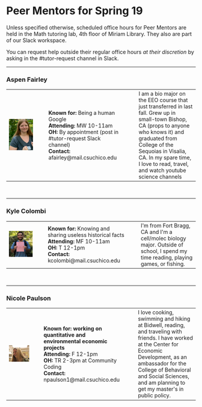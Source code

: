 <br>

# Peer Mentors for Spring 19

Unless specified otherwise, scheduled office hours for Peer Mentors are held in the Math tutoring lab, 4th floor of Miriam Library. They also are part of our Slack workspace. 


You can request help outside their regular office hours _at their discretion_ by asking in the #tutor-request channel in Slack. 
<br>


----

### Aspen Fairley
<table>
<tr>
  <td width="250"><img src="mentors/aspen.jpeg" alt="Aspen Fairley" /></td>
  <td width="50"></td>
  <td width="250"><strong>Known for:</strong> Being a human Google <br> 
    <strong>Attending: </strong> MW 10-11am <br> 
    <strong>OH: </strong> By appointment (post in #tutor-request Slack channel) <br> 
    <strong>Contact: </strong> afairley@mail.csuchico.edu <br> </td>
  <td width="50"></td>
  <td width="350">I am a bio major on the EEO course that just transferred in last fall. Grew up in small-town Bishop, CA (props to anyone who knows it) and graduated from College of the Sequoias in Visalia, CA. In my spare time, I love to read, travel, and watch youtube science channels</td>
</tr>
</table>

<br>


----

### Kyle Colombi
<table>
<tr>
  <td width="250"><img src="mentors/kyle.jpg" alt="Kyle Colombi" /></td>
  <td width="50"></td>
  <td width="250"><strong>Known for: </strong> Knowing and sharing useless historical facts <br> 
    <strong>Attending: </strong> MF 10-11am <br> 
    <strong>OH: </strong> T 12-1pm <br> 
    <strong>Contact: </strong> kcolombi@mail.csuchico.edu <br> </td>
  <td width="50"></td>
  <td width="350"> I'm from Fort Bragg, CA and I'm a cell/molec biology major. Outside of school, I spend my time reading, playing games, or fishing.</td>
</tr>
</table>

<br>


----

### Nicole Paulson
<table>
<tr>
  <td width="250"><img src="mentors/nicole.png" alt="Nicole Paulson" /></td>
  <td width="50"></td>
  <td width="250"><strong>Known for: working on quantitative and environmental economic projects </strong> <br> 
    <strong>Attending: </strong> F 12-1pm <br> 
    <strong>OH: </strong> TR 2-3pm at Community Coding <br> 
    <strong>Contact: </strong> npaulson1@mail.csuchico.edu <br> </td>
  <td width="50"></td>
  <td width="350"> I love cooking, swimming and hiking at Bidwell, reading, and traveling with friends. I have worked at the Center for Economic Development, as an ambassador for the College of Behavioral and Social Sciences, and am planning to get my master's in public policy. </td>
</tr>
</table>

<br>


